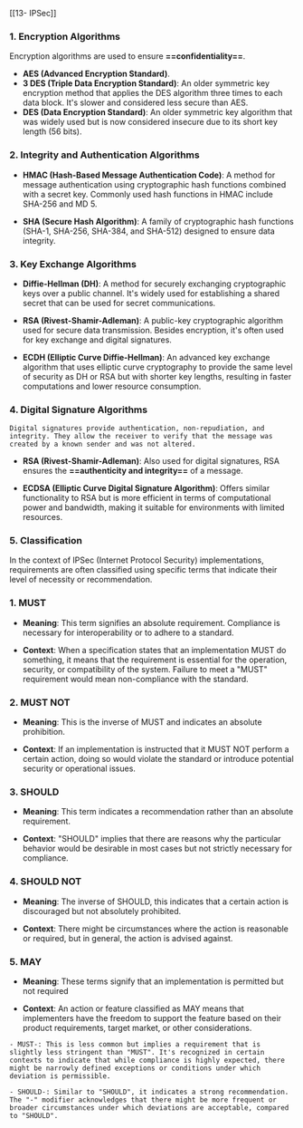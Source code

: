 [[13- IPSec]]

### 1. Encryption Algorithms

Encryption algorithms are used to ensure **==confidentiality==**.

- **AES (Advanced Encryption Standard)**.
- **3 DES (Triple Data Encryption Standard)**: An older symmetric key encryption method that applies the DES algorithm three times to each data block. It's slower and considered less secure than AES.
- **DES (Data Encryption Standard)**: An older symmetric key algorithm that was widely used but is now considered insecure due to its short key length (56 bits).

### 2. Integrity and Authentication Algorithms

- **HMAC (Hash-Based Message Authentication Code)**: A method for message authentication using cryptographic hash functions combined with a secret key. Commonly used hash functions in HMAC include SHA-256 and MD 5.

- **SHA (Secure Hash Algorithm)**: A family of cryptographic hash functions (SHA-1, SHA-256, SHA-384, and SHA-512) designed to ensure data integrity.

### 3. Key Exchange Algorithms

- **Diffie-Hellman (DH)**: A method for securely exchanging cryptographic keys over a public channel. It's widely used for establishing a shared secret that can be used for secret communications.

- **RSA (Rivest-Shamir-Adleman)**: A public-key cryptographic algorithm used for secure data transmission. Besides encryption, it's often used for key exchange and digital signatures.

- **ECDH (Elliptic Curve Diffie-Hellman)**: An advanced key exchange algorithm that uses elliptic curve cryptography to provide the same level of security as DH or RSA but with shorter key lengths, resulting in faster computations and lower resource consumption.

### 4. Digital Signature Algorithms
```
Digital signatures provide authentication, non-repudiation, and integrity. They allow the receiver to verify that the message was created by a known sender and was not altered.
```

- **RSA (Rivest-Shamir-Adleman)**: Also used for digital signatures, RSA ensures the **==authenticity and integrity==** of a message.

- **ECDSA (Elliptic Curve Digital Signature Algorithm)**: Offers similar functionality to RSA but is more efficient in terms of computational power and bandwidth, making it suitable for environments with limited resources.


### 5. Classification

In the context of IPSec (Internet Protocol Security) implementations, requirements are often classified using specific terms that indicate their level of necessity or recommendation.

### 1. MUST

- **Meaning**: This term signifies an absolute requirement. Compliance is necessary for interoperability or to adhere to a standard.

- **Context**: When a specification states that an implementation MUST do something, it means that the requirement is essential for the operation, security, or compatibility of the system. Failure to meet a "MUST" requirement would mean non-compliance with the standard.

### 2. MUST NOT

- **Meaning**: This is the inverse of MUST and indicates an absolute prohibition.

- **Context**: If an implementation is instructed that it MUST NOT perform a certain action, doing so would violate the standard or introduce potential security or operational issues.

### 3. SHOULD
- **Meaning**: This term indicates a recommendation rather than an absolute requirement.

- **Context**: "SHOULD" implies that there are reasons why the particular behavior would be desirable in most cases but not strictly necessary for compliance. 

### 4. SHOULD NOT

- **Meaning**: The inverse of SHOULD, this indicates that a certain action is discouraged but not absolutely prohibited.

- **Context**: There might be circumstances where the action is reasonable or required, but in general, the action is advised against.

### 5. MAY
- **Meaning**: These terms signify that an implementation is permitted but not required

- **Context**: An action or feature classified as MAY means that implementers have the freedom to support the feature based on their product requirements, target market, or other considerations. 

```
- MUST-: This is less common but implies a requirement that is slightly less stringent than "MUST". It's recognized in certain contexts to indicate that while compliance is highly expected, there might be narrowly defined exceptions or conditions under which deviation is permissible.

- SHOULD-: Similar to "SHOULD", it indicates a strong recommendation. The "-" modifier acknowledges that there might be more frequent or broader circumstances under which deviations are acceptable, compared to "SHOULD".
```